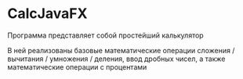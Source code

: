 # CalcJavaFX

Программа представляет собой простейший калькулятор

В ней реализованы базовые математические операции сложения / вычитания / умножения / деления, ввод дробных чисел, а также математические операции с процентами
